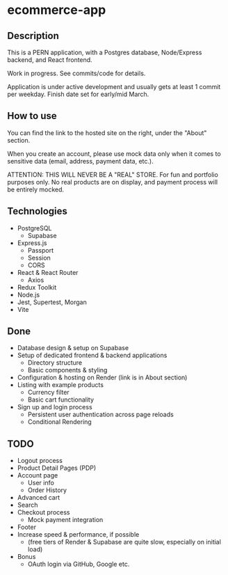# ecommerce-app

## Description

This is a PERN application, with a Postgres database, Node/Express backend, and React frontend. 

Work in progress. See commits/code for details. 

Application is under active development and usually gets at least 1 commit per weekday. Finish date set for early/mid March. 

## How to use

You can find the link to the hosted site on the right, under the "About" section.

When you create an account, please use mock data only when it comes to sensitive data (email, address, payment data, etc.). 

ATTENTION: THIS WILL NEVER BE A "REAL" STORE. For fun and portfolio purposes only. No real products are on display, and payment process will be entirely mocked. 

## Technologies 

- PostgreSQL
  - Supabase
- Express.js
  - Passport
  - Session
  - CORS
- React & React Router
  - Axios
- Redux Toolkit
- Node.js
- Jest, Supertest, Morgan
- Vite

## Done

- Database design & setup on Supabase
- Setup of dedicated frontend & backend applications
  - Directory structure
  - Basic components & styling
- Configuration & hosting on Render (link is in About section)
- Listing with example products
  - Currency filter
  - Basic cart functionality
- Sign up and login process
  - Persistent user authentication across page reloads
  - Conditional Rendering

## TODO

- Logout process
- Product Detail Pages (PDP)
- Account page
  - User info
  - Order History
- Advanced cart 
- Search
- Checkout process
  - Mock payment integration
- Footer
- Increase speed & performance, if possible
  - (free tiers of Render & Supabase are quite slow, especially on initial load)
- Bonus
  - OAuth login via GitHub, Google etc.



